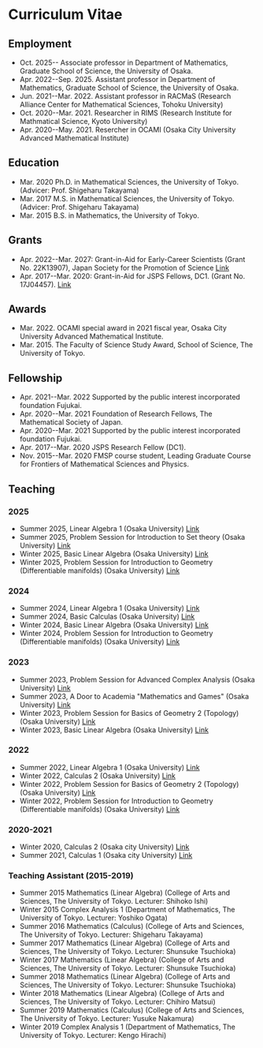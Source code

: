 
# **Curriculum Vitae**

## **Employment**
- Oct. 2025-- Associate professor in Department of Mathematics, Graduate School of Science, the University of Osaka.
- Apr. 2022--Sep. 2025. Assistant professor in Department of Mathematics, Graduate School of Science, the University of Osaka.
- Jun. 2021--Mar. 2022. Assistant professor in RACMaS (Research Alliance Center for Mathematical Sciences, Tohoku University)
- Oct. 2020--Mar. 2021. Researcher in RIMS (Research Institute for Mathmatical Science, Kyoto University) 
- Apr. 2020--May. 2021. Resercher in OCAMI (Osaka City University Advanced Mathematical Institute)


## **Education**
- Mar. 2020 Ph.D. in Mathematical Sciences, the University of Tokyo. (Advicer: Prof. Shigeharu Takayama)
- Mar. 2017 M.S. in Mathematical Sciences, the University of Tokyo. (Advicer: Prof. Shigeharu Takayama)
- Mar. 2015 B.S. in Mathematics, the University of Tokyo.

## **Grants**
- Apr. 2022--Mar. 2027: Grant-in-Aid for Early-Career Scientists (Grant No. 22K13907), Japan Society for the Promotion of Science [Link](https://kaken.nii.ac.jp/en/grant/KAKENHI-PROJECT-22K13907/)
- Apr. 2017--Mar. 2020: Grant-in-Aid for JSPS Fellows, DC1. (Grant No. 17J04457). [Link](https://kaken.nii.ac.jp/en/grant/KAKENHI-PROJECT-17J04457/)

## **Awards**
- Mar. 2022. OCAMI special award in 2021 fiscal year, Osaka City University Advanced Mathematical Institute.
- Mar. 2015. The Faculty of Science Study Award, School of Science, The University of Tokyo.


## **Fellowship**
- Apr. 2021--Mar. 2022 Supported by the public interest incorporated foundation Fujukai.
- Apr. 2020--Mar. 2021 Foundation of Research Fellows, The Mathematical Society of Japan.
- Apr. 2020--Mar. 2021 Supported by the public interest incorporated foundation Fujukai.
- Apr. 2017--Mar. 2020  JSPS Research Fellow (DC1).
- Nov. 2015--Mar. 2020  FMSP course student, Leading Graduate Course for Frontiers of Mathematical Sciences and Physics.

## **Teaching**

### **2025**
- Summer 2025, Linear Algebra 1 (Osaka University) [Link](https://masataka123.github.io/2025_summer_linear_algebra/)
- Summer 2025, Problem Session for Introduction to Set theory (Osaka University) [Link](https://masataka123.github.io/2025_summer_set_theory/)
- Winter 2025, Basic Linear Algebra (Osaka University) [Link](https://masataka123.github.io/2025_winter_linear_algebra/)
- Winter 2025, Problem Session for Introduction to Geometry (Differentiable manifolds) (Osaka University)  [Link](https://masataka123.github.io/2025_winter_geometry1/)


### **2024**
- Summer 2024, Linear Algebra 1 (Osaka University) [Link](https://masataka123.github.io/2024_summer_linear_algebra/)
- Summer 2024, Basic Calculas (Osaka University) [Link](https://masataka123.github.io/2024_summer_calculus/)
- Winter 2024, Basic Linear Algebra (Osaka University) [Link](https://masataka123.github.io/2024_winter_linear_algebra/)
- Winter 2024, Problem Session for Introduction to Geometry (Differentiable manifolds) (Osaka University) [Link](https://masataka123.github.io/2024_winter_geometry1/)

### **2023**
- Summer 2023, Problem Session for Advanced Complex Analysis (Osaka University)  [Link](https://masataka123.github.io/2023_summer_complex/)
- Summer 2023, A Door to Academia "Mathematics and Games" (Osaka University)   [Link](https://masataka123.github.io/2023_summer_game/)
- Winter 2023, Problem Session for Basics of Geometry 2 (Topology) (Osaka University)  [Link](https://masataka123.github.io/2023_winter_generaltopology/)
- Winter 2023, Basic Linear Algebra (Osaka University) [Link](https://masataka123.github.io/2023_winter_linearalgebra/)


### **2022**
- Summer 2022, Linear Algebra 1 (Osaka University) [Link](https://masataka123.github.io/2022_summer_LA/)
- Winter 2022, Calculas 2 (Osaka University) [Link](https://masataka123.github.io/2022_winter_int/)
- Winter 2022, Problem Session for Basics of Geometry 2 (Topology) (Osaka University) [Link](https://masataka123.github.io/2022_winter_generaltopology/)
- Winter 2022, Problem Session for Introduction to Geometry (Differentiable manifolds) (Osaka University) [Link](https://masataka123.github.io/2022_winter_stokes/)

### **2020-2021**
- Winter 2020, Calculas 2 (Osaka city University) [Link](https://github.com/masataka123/class/tree/master/2020_autumn)
- Summer 2021, Calculas 1 (Osaka city University) [Link](https://github.com/masataka123/2021_summer)

### **Teaching Assistant (2015-2019)**
- Summer 2015 Mathematics (Linear Algebra) (College of Arts and Sciences, The University of Tokyo. Lecturer: Shihoko Ishi)
- Winter 2015 Complex Analysis 1 (Department of Mathematics, The University of Tokyo. Lecturer: Yoshiko Ogata)
- Summer 2016 Mathematics (Calculus) (College of Arts and Sciences, The University of Tokyo. Lecturer: Shigeharu Takayama)
- Summer 2017 Mathematics (Linear Algebra) (College of Arts and Sciences, The University of Tokyo. Lecturer: Shunsuke Tsuchioka)
- Winter 2017 Mathematics (Linear Algebra) (College of Arts and Sciences, The University of Tokyo. Lecturer: Shunsuke Tsuchioka)
- Summer 2018 Mathematics (Linear Algebra) (College of Arts and Sciences, The University of Tokyo. Lecturer: Shunsuke Tsuchioka)
- Winter 2018 Mathematics (Linear Algebra) (College of Arts and Sciences, The University of Tokyo. Lecturer: Chihiro Matsui)
- Summer 2019 Mathematics (Calculus) (College of Arts and Sciences, The University of Tokyo. Lecturer: Yusuke Nakamura)
- Winter 2019 Complex Analysis 1 (Department of Mathematics, The University of Tokyo. Lecturer: Kengo Hirachi)




